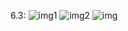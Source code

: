 6.3:
![img1](https://cloud.githubusercontent.com/assets/16263300/14395626/5ffaaa5c-fdf0-11e5-8688-385d14b089a6.jpg)
![img2](https://cloud.githubusercontent.com/assets/16263300/14395628/601f335e-fdf0-11e5-90c7-0ca42846797c.png)
![img](https://cloud.githubusercontent.com/assets/16263300/14395629/602e2ff8-fdf0-11e5-80f7-a83e1578280b.png)
